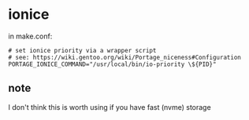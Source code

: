# ionice

in make.conf:

```
# set ionice priority via a wrapper script
# see: https://wiki.gentoo.org/wiki/Portage_niceness#Configuration
PORTAGE_IONICE_COMMAND="/usr/local/bin/io-priority \${PID}"
```

## note

I don't think this is worth using if you have fast (nvme) storage
